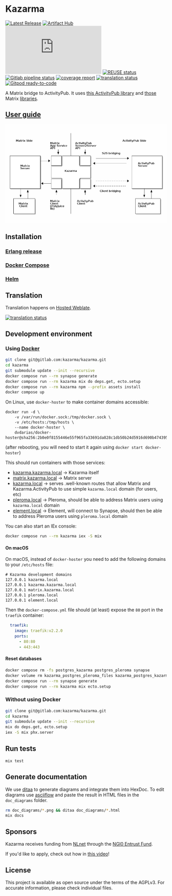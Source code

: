 # Kazarma

[![Latest Release](https://gitlab.com/technostructures/kazarma/kazarma/-/badges/release.svg)](https://gitlab.com/technostructures/kazarma/kazarma/-/releases)
[![Artifact Hub](https://img.shields.io/endpoint?url=https://artifacthub.io/badge/repository/technostructures)](https://artifacthub.io/packages/helm/technostructures/kazarma)
[![Matrix room](https://img.shields.io/matrix/kazarma:matrix.org)](https://matrix.to/#/#kazarma:matrix.org?via=matrix.org)
[![REUSE status](https://api.reuse.software/badge/gitlab.com/technostructures/kazarma/kazarma)](https://api.reuse.software/info/gitlab.com/technostructures/kazarma/kazarma)
[![Gitlab pipeline status](https://img.shields.io/gitlab/pipeline-status/kazarma/kazarma?branch=main)](https://gitlab.com/technostructures/kazarma/kazarma/-/pipelines)
[![coverage report](https://gitlab.com/technostructures/kazarma/kazarma/badges/main/coverage.svg)](https://gitlab.com/technostructures/kazarma/kazarma/-/commits/main)
[![translation status](https://hosted.weblate.org/widgets/kazarma/-/kazarma/svg-badge.svg)](https://hosted.weblate.org/engage/kazarma/)
[![Gitpod ready-to-code](https://img.shields.io/badge/Gitpod-ready--to--code-blue?logo=gitpod)](https://gitpod.io/#https://gitlab.com/technostructures/kazarma/kazarma)

A Matrix bridge to ActivityPub. It uses [this ActivityPub library](https://github.com/commonspub/ActivityPub) and [those](https://gitlab.com/technostructures/kazarma/matrix_app_service.ex) Matrix [libraries](https://gitlab.com/uhoreg/polyjuice_client).

## [User guide](https://docs.kazar.ma/category/user-guide)

![overview](doc_diagrams/overview.png)

## Installation

### [Erlang release](https://docs.kazar.ma/administrator-guide/erlang-release)

### [Docker Compose](https://docs.kazar.ma/administrator-guide/docker-compose)

### [Helm](https://docs.kazar.ma/administrator-guide/helm)

## Translation

Translation happens on [Hosted Weblate](https://hosted.weblate.org/engage/kazarma/).

[![translation status](https://hosted.weblate.org/widgets/kazarma/-/kazarma/horizontal-auto.svg)](https://hosted.weblate.org/engage/kazarma/)

## Development environment

### Using [Docker](https://docs.docker.com/engine/install/)

```bash
git clone git@gitlab.com:kazarma/kazarma.git
cd kazarma
git submodule update --init --recursive
docker compose run --rm synapse generate
docker compose run --rm kazarma mix do deps.get, ecto.setup
docker compose run --rm kazarma npm --prefix assets install
docker compose up
```

On Linux, use `docker-hoster` to make container domains accessible:
```
docker run -d \
    -v /var/run/docker.sock:/tmp/docker.sock \
    -v /etc/hosts:/tmp/hosts \
    --name docker-hoster \
    dvdarias/docker-hoster@sha256:2b0e0f8155446e55f965fa33691da828c1db50b24d5916d690b47439524291ba
```

(after rebooting, you will need to start it again using `docker start docker-hoster`)

This should run containers with those services:

- [kazarma.kazarma.local](http://kazarma.kazarma.local) -> Kazarma itself
- [matrix.kazarma.local](http://matrix.kazarma.local) -> Matrix server
- [kazarma.local](http://kazarma.local) -> serves .well-known routes that allow
  Matrix and Kazarma.ActivityPub to use simple `kazarma.local` domain (for
  users, etc)
- [pleroma.local](http://pleroma.local) -> Pleroma, should be able to address
  Matrix users using `kazarma.local` domain
- [element.local](http://element.local) -> Element, will connect to Synapse,
  should then be able to address Pleroma users using `pleroma.local` domain

You can also start an IEx console:

```bash
docker compose run --rm kazarma iex -S mix
```

#### On macOS

On macOS, instead of `docker-hoster` you need to add the following domains to your `/etc/hosts` file:
```
# Kazarma development domains
127.0.0.1 kazarma.local
127.0.0.1 kazarma.kazarma.local
127.0.0.1 matrix.kazarma.local
127.0.0.1 pleroma.local
127.0.0.1 element.local
```

Then the `docker-compose.yml` file should (at least) expose the `80` port in the `traefik` container:

```yaml
  traefik:
    image: traefik:v2.2.0
    ports:
      - 80:80
      - 443:443
```

#### Reset databases

```bash
docker compose rm -fs postgres_kazarma postgres_pleroma synapse
docker volume rm kazarma_postgres_pleroma_files kazarma_postgres_kazarma_files kazarma_synapse_files
docker compose run --rm synapse generate
docker compose run --rm kazarma mix ecto.setup
```

### Without using Docker

```bash
git clone git@gitlab.com:kazarma/kazarma.git
cd kazarma
git submodule update --init --recursive
mix do deps.get, ecto.setup
iex -S mix phx.server
```

## Run tests

```bash
mix test
```

## Generate documentation

We use [ditaa](http://ditaa.sourceforge.net) to generate diagrams and integrate them into HexDoc. To edit diagrams use [asciiflow](http://asciiflow.com/) and paste the result in HTML files in the `doc_diagrams` folder.

```bash
rm doc_diagrams/*.png && ditaa doc_diagrams/*.html
mix docs
```

## Sponsors

Kazarma receives funding from [NLnet](https://nlnet.nl/project/Kazarma-Release#ack) through the [NGI0 Entrust Fund](https://nlnet.nl/entrust/).

If you'd like to apply, check out how in [this video](https://media.ccc.de/v/36c3-10795-ngi_zero_a_treasure_trove_of_it_innovation)!

## License 

This project is available as open source under the terms of the AGPLv3. For accurate information, please check individual files.
